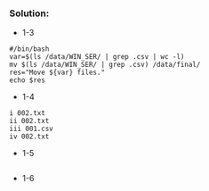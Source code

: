 ### Solution: 
- 1-3  
```shell
#/bin/bash
var=$(ls /data/WIN_SER/ | grep .csv | wc -l)
mv $(ls /data/WIN_SER/ | grep .csv) /data/final/
res="Move ${var} files."
echo $res
```

- 1-4  
```
i 002.txt
ii 002.txt
iii 001.csv
iv 002.txt
```

- 1-5  
```

```

- 1-6  
```

```